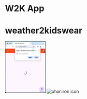 # W2K App

# weather2kidswear

<img  src="assets/images/Geolocation.png"  alt="phoniron logo"  height="170">  <img  src="assets/app_elements/Home.png"  alt="phoniron icon"  height="170"> 